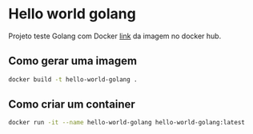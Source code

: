 # Hello world golang
Projeto teste Golang com Docker 
[link](https://hub.docker.com/repository/docker/architect42/hello-world-golang) da imagem no docker hub.

## Como gerar uma imagem
```bash
docker build -t hello-world-golang .
```

## Como criar um container
```bash
docker run -it --name hello-world-golang hello-world-golang:latest
```
